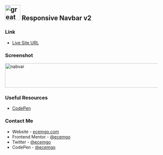 ## <img src="https://user-images.githubusercontent.com/13468728/233831804-0f5c7ee5-d654-4c13-9c77-a5bd6dc4fe74.jpg" title="great tricks" alt="great tricks" width="50" height="50"/> Responsive Navbar v2

### Link

- [Live Site URL](https://ecemgo-navbar-v2.netlify.app/)

### Screenshot

<div align="left">
<img src="https://user-images.githubusercontent.com/13468728/233833391-e3e97987-c76c-416f-b667-b2a996f88919.png" title="navbar" alt="nabvar" width="600" height="80"/>
</div>

### Useful Resources

- [CodePen](https://codepen.io/sacsam005/pen/xxpLgyy)

### Contact Me

- Website - [ecemgo.com](https://www.ecemgo.com/)
- Frontend Mentor - [@ecemgo](https://www.frontendmentor.io/profile/ecemgo)
- Twitter - [@ecemgo](https://twitter.com/ecemgo)
- CodePen - [@ecemgo](https://codepen.io/ecemgo)
